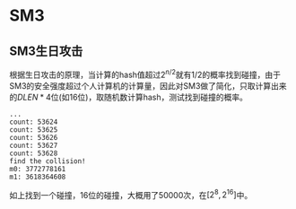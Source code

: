 # SM3

## SM3生日攻击

根据生日攻击的原理，当计算的hash值超过$2^{n/2}$就有$1/2$的概率找到碰撞，由于SM3的安全强度超过个人计算机的计算量，因此对SM3做了简化，只取计算出来的$DLEN * 4$位(如16位)，取随机数计算hash，测试找到碰撞的概率。

```
...
count: 53624
count: 53625
count: 53626
count: 53627
count: 53628
find the collision!
m0: 3772778161
m1: 3618364608
```

如上找到一个碰撞，16位的碰撞，大概用了50000次，在$[2^8,2^{16}]$中。
